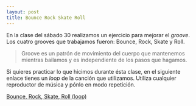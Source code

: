 ```yaml
---
layout: post
title: Bounce Rock Skate Roll
---
```


En la clase del sábado 30 realizamos un ejercicio para mejorar el _groove_. Los cuatro grooves que trabajamos fueron: Bounce, Rock, Skate y Roll.

>Groove es un patrón de movimiento del cuerpo que mantenemos mientras bailamos y es independiente de los pasos que hagamos. 

Si quieres practicar lo que hicimos durante ésta clase, en el siguiente enlace tienes un _loop_ de la canción que utilizamos. Utiliza cualquier reproductor de música y pónlo en modo repetición.

[Bounce, Rock, Skate, Roll (loop)](https://drive.google.com/file/d/1j9VoI1xdO1Vmv6VoZfq4drijuc4YLvez/view?usp=sharing)